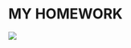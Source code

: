 <h1>MY HOMEWORK</h1>
<img src = "https://w.forfun.com/fetch/98/98a9415b30f3f7cf83f6b2ce6b8e8638.jpeg">